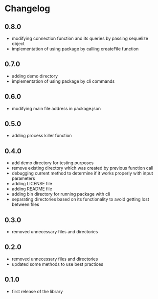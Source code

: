# Changelog
## 0.8.0

* modifying connection function and its queries by passing sequelize object
* implementation of using package by calling createFile function
## 0.7.0

* adding demo directory
* implementation of using package by cli commands
## 0.6.0

* modifying main file address in package.json
## 0.5.0

* adding process killer function 
## 0.4.0

* add demo directory for testing purposes
* remove existing directory which was created by previous function call
* debugging current method to determine if it works properly with input parameters
* adding LICENSE file
* adding README file
* adding bin directory for running package with cli
* separating directories based on its functionality to avoid getting lost between files

## 0.3.0

* removed unnecessary files and directories


## 0.2.0

* removed unnecessary files and directories
* updated some methods to use best practices


## 0.1.0

* first release of the library 
